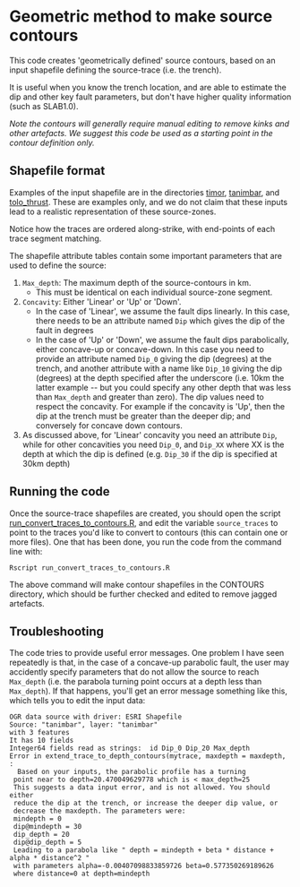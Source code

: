 # Geometric method to make source contours

This code creates 'geometrically defined' source contours, based on an input
shapefile defining the source-trace (i.e. the trench).

It is useful when you know the trench location, and are able to estimate the dip and
other key fault parameters, but don't have higher quality information (such as SLAB1.0).

*Note the contours will generally require manual editing to remove kinks and other artefacts. We suggest this code be used as a starting point in the contour definition only.*

## Shapefile format
Examples of the input shapefile are in the directories [timor](timor), [tanimbar](tanimbar), and [tolo_thrust](tolo_thrust). These are examples only, and we do not claim that these inputs lead to a realistic representation of these source-zones. 

Notice how the traces are ordered along-strike, with end-points of each trace segment matching.

The shapefile attribute tables contain some important parameters that are used to define the source:
1. `Max_depth`: The maximum depth of the source-contours in km. 
    * This must be identical on each individual source-zone segment. 
2. `Concavity`: Either 'Linear' or 'Up' or 'Down'. 
    * In the case of 'Linear', we assume the fault dips linearly. In this case, there needs to be an attribute named `Dip` which gives the dip of the fault in degrees 
    * In the case of 'Up' or 'Down', we assume the fault dips parabolically, either concave-up or concave-down. In this case you need to provide an attribute named `Dip_0` giving the dip (degrees) at the trench, and another attribute with a name like `Dip_10` giving the dip (degrees) at the depth specified after the underscore (i.e. 10km the latter example -- but you could specify any other depth that was less than `Max_depth` and greater than zero). The dip values need to respect the concavity. For example if the concavity is 'Up', then the dip at the trench must be greater than the deeper dip; and conversely for concave down contours.
3. As discussed above, for 'Linear' concavity you need an attribute `Dip`, while for other concavities you need `Dip_0`, and `Dip_XX` where XX is the depth at which the dip is defined (e.g. `Dip_30` if the dip is specified at 30km depth)

## Running the code
Once the source-trace shapefiles are created, you should open the script [run_convert_traces_to_contours.R](run_convert_traces_to_contours.R), and edit the variable `source_traces` to point to the traces you'd like to convert to contours (this can contain one or more files). One that has been done, you run the code from the command line with:

    Rscript run_convert_traces_to_contours.R

The above command will make contour shapefiles in the CONTOURS directory, which should be further checked and edited to remove jagged artefacts.

## Troubleshooting
The code tries to provide useful error messages. One problem I have seen repeatedly is that, in the case of a concave-up parabolic fault, the user may accidently specify parameters that do not allow the source to reach `Max_depth` (i.e. the parabola turning point occurs at a depth less than `Max_depth`). If that happens, you'll get an error message something like this, which tells you to edit the input data:

    OGR data source with driver: ESRI Shapefile
    Source: "tanimbar", layer: "tanimbar"
    with 3 features
    It has 10 fields
    Integer64 fields read as strings:  id Dip_0 Dip_20 Max_depth
    Error in extend_trace_to_depth_contours(mytrace, maxdepth = maxdepth,  :
      Based on your inputs, the parabolic profile has a turning 
     point near to depth=20.470049629778 which is < max_depth=25
     This suggests a data input error, and is not allowed. You should either
     reduce the dip at the trench, or increase the deeper dip value, or
     decrease the maxdepth. The parameters were:
     mindepth = 0
     dip@mindepth = 30
     dip_depth = 20
     dip@dip_depth = 5
     Leading to a parabola like " depth = mindepth + beta * distance + alpha * distance^2 "
     with parameters alpha=-0.00407098833859726 beta=0.577350269189626
     where distance=0 at depth=mindepth
